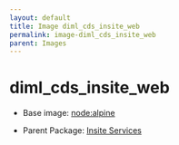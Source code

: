 ```yaml
---
layout: default
title: Image diml_cds_insite_web
permalink: image-diml_cds_insite_web
parent: Images
---
```

# diml_cds_insite_web

* Base image:  [node:alpine](image-node:alpine)

* Parent Package: [Insite Services](package--edgemere-diml-cds-insite)


